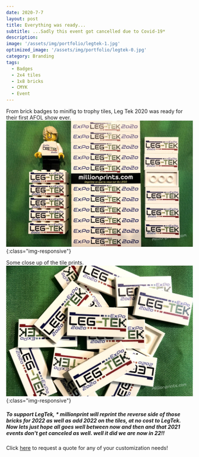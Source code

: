 ```yaml
---
date: 2020-7-7
layout: post
title: Everything was ready...
subtitle: ...Sadly this event got cancelled due to Covid-19*
description: 
image: '/assets/img/portfolio/legtek-1.jpg'
optimized_image: '/assets/img/portfolio/legtek-0.jpg'
category: Branding
tags:
  - Badges
  - 2x4 tiles
  - 1x8 bricks
  - CMYK
  - Event
---
```


From brick badges to minifig to trophy tiles, Leg Tek 2020 was ready for their first AFOL show ever. 
![other view](/assets/img/portfolio/legtek-3.jpg){:class="img-responsive"}

Some close up of the tile prints.
![other view](/assets/img/portfolio/legtek-2.jpg){:class="img-responsive"}
 
##### To support LegTek, * millionprint will reprint the reverse side of those bricks for 2022 as well as add 2022 on the tiles, at no cost to LegTek. Now lets just hope all goes well between now and then and that 2021 events don't get canceled as well. well it did we are now in 22!!


Click [here](https://millionprints.com/contact/) to request a quote for any of your customization needs!